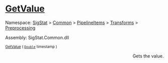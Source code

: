 # [GetValue](./CubicInterpolation-100663727.md)

Namespace: [SigStat]() > [Common](./../../../../README.md) > [PipelineItems]() > [Transforms]() > [Preprocessing](./../README.md)

Assembly: SigStat.Common.dll

<sub>[GetValue](./CubicInterpolation-100663727.md) ( [`Double`](https://docs.microsoft.com/en-us/dotnet/api/System.Double) timestamp )         <div style = "text-align: right" >Gets the value.</div></sub>
